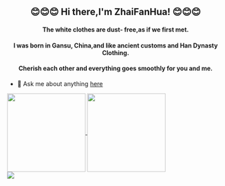 <h2 align="center">😊😊😊 Hi there,I'm ZhaiFanHua! 😊😊😊</h2>
<h4 align="center">The white clothes are dust- free,as if we first met.</h4>
<h4 align="center">I was born in Gansu, China,and like ancient customs and Han Dynasty Clothing.</h4>
<h4 align="center">Cherish each other and everything goes smoothly for you and me.</h4>

- 💬 Ask me about anything [here](https://github.com/zhaifanhua/zhaifanhua/discussions)

<div style="clear:both;"></div>
<div>
	<a href="https://github.com/zhaifanhua">
	<img align="center" height="182" src="https://github-readme-stats.vercel.app/api?username=zhaifanhua&show_icons=true&title_color=f3f8f1&text_color=a3e2c5&icon_color=E6E6FA&bg_color=0,696969,415065&hide_border=true" />
	</a>
	<a href="https://github.com/zhaifanhua">
	<img align="center" height="182" src="https://github-readme-stats.vercel.app/api/top-langs/?username=anuraghazra&layout=compact&title_color=f3f8f1&text_color=a3e2c5&bg_color=0,415065,696969&hide_border=true" /></a>
</div>
<div style="clear:both;"></div>
<div>
	<img align="center" src="https://github-profile-trophy.vercel.app/?username=zhaifanhua&theme=nord&column=7&margin-w=15&margin-h=15" />
</div>

